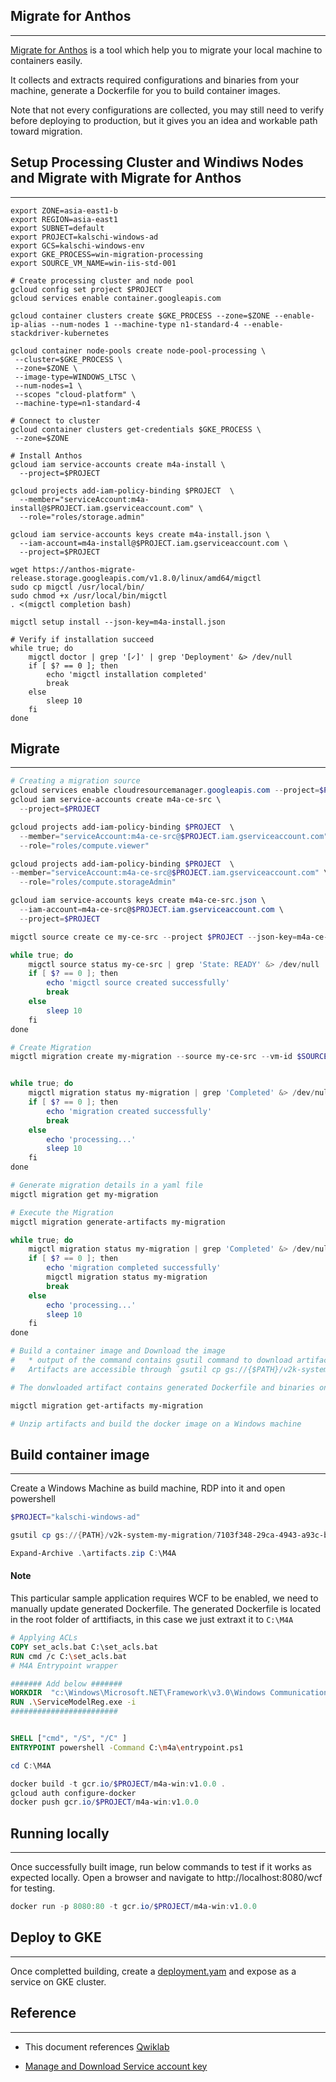 
## Migrate for Anthos
---

[Migrate for Anthos](https://cloud.google.com/migrate/anthos) is a tool which help you to migrate your local machine to containers easily.

It collects and extracts required configurations and binaries from your machine, generate a Dockerfile for you to build container images.

Note that not every configurations are collected, you may still need to verify before deploying to production, but it gives you an idea and workable path toward migration.

## Setup Processing Cluster and Windiws Nodes and Migrate with Migrate for Anthos
---

```shell
export ZONE=asia-east1-b
export REGION=asia-east1
export SUBNET=default
export PROJECT=kalschi-windows-ad
export GCS=kalschi-windows-env
export GKE_PROCESS=win-migration-processing
export SOURCE_VM_NAME=win-iis-std-001

# Create processing cluster and node pool
gcloud config set project $PROJECT
gcloud services enable container.googleapis.com

gcloud container clusters create $GKE_PROCESS --zone=$ZONE --enable-ip-alias --num-nodes 1 --machine-type n1-standard-4 --enable-stackdriver-kubernetes

gcloud container node-pools create node-pool-processing \
 --cluster=$GKE_PROCESS \
 --zone=$ZONE \
 --image-type=WINDOWS_LTSC \
 --num-nodes=1 \
 --scopes "cloud-platform" \
 --machine-type=n1-standard-4

# Connect to cluster
gcloud container clusters get-credentials $GKE_PROCESS \
 --zone=$ZONE

# Install Anthos
gcloud iam service-accounts create m4a-install \
  --project=$PROJECT

gcloud projects add-iam-policy-binding $PROJECT  \
  --member="serviceAccount:m4a-install@$PROJECT.iam.gserviceaccount.com" \
  --role="roles/storage.admin"

gcloud iam service-accounts keys create m4a-install.json \
  --iam-account=m4a-install@$PROJECT.iam.gserviceaccount.com \
  --project=$PROJECT

wget https://anthos-migrate-release.storage.googleapis.com/v1.8.0/linux/amd64/migctl
sudo cp migctl /usr/local/bin/
sudo chmod +x /usr/local/bin/migctl
. <(migctl completion bash)

migctl setup install --json-key=m4a-install.json

# Verify if installation succeed
while true; do
    migctl doctor | grep '[✓]' | grep 'Deployment' &> /dev/null
    if [ $? == 0 ]; then
        echo 'migctl installation completed'
        break
    else
        sleep 10
    fi
done
```

## Migrate
---

```powershell
# Creating a migration source
gcloud services enable cloudresourcemanager.googleapis.com --project=$PROJECT
gcloud iam service-accounts create m4a-ce-src \
  --project=$PROJECT

gcloud projects add-iam-policy-binding $PROJECT  \
  --member="serviceAccount:m4a-ce-src@$PROJECT.iam.gserviceaccount.com" \
  --role="roles/compute.viewer"

gcloud projects add-iam-policy-binding $PROJECT  \
--member="serviceAccount:m4a-ce-src@$PROJECT.iam.gserviceaccount.com" \
  --role="roles/compute.storageAdmin"

gcloud iam service-accounts keys create m4a-ce-src.json \
  --iam-account=m4a-ce-src@$PROJECT.iam.gserviceaccount.com \
  --project=$PROJECT

migctl source create ce my-ce-src --project $PROJECT --json-key=m4a-ce-src.json

while true; do
    migctl source status my-ce-src | grep 'State: READY' &> /dev/null
    if [ $? == 0 ]; then
        echo 'migctl source created successfully'
        break
    else
        sleep 10
    fi
done

# Create Migration
migctl migration create my-migration --source my-ce-src --vm-id $SOURCE_VM_NAME --intent Image --os-type=Windows


while true; do
    migctl migration status my-migration | grep 'Completed' &> /dev/null
    if [ $? == 0 ]; then
        echo 'migration created successfully'
        break
    else   
        echo 'processing...'
        sleep 10
    fi
done

# Generate migration details in a yaml file
migctl migration get my-migration

# Execute the Migration
migctl migration generate-artifacts my-migration

while true; do
    migctl migration status my-migration | grep 'Completed' &> /dev/null
    if [ $? == 0 ]; then
        echo 'migration completed successfully'
        migctl migration status my-migration
        break
    else   
        echo 'processing...'
        sleep 10
    fi
done

# Build a container image and Download the image
#   * output of the command contains gsutil command to download artifact
#   Artifacts are accessible through `gsutil cp gs://{$PATH}/v2k-system-my-migration/7103f348-29ca-4943-a93c-b47bc29c0245/artifacts.zip /home/michi/src/gcp-handson/windows-2tiers-application`

# The donwloaded artifact contains generated Dockerfile and binaries on the source machine that is required for containerize

migctl migration get-artifacts my-migration

# Unzip artifacts and build the docker image on a Windows machine

```
## Build container image
---

Create a Windows Machine as build machine, RDP into it and open powershell


```powershell
$PROJECT="kalschi-windows-ad"

gsutil cp gs://{PATH}/v2k-system-my-migration/7103f348-29ca-4943-a93c-b47bc29c0245/artifacts.zip .

Expand-Archive .\artifacts.zip C:\M4A


```

#### Note

This particular sample application requires WCF to be enabled, we need to manually update generated Dockerfile. The generated Dockerfile is located in the root folder of arttifiacts, in this case we just extraxt it to `C:\M4A`

```Dockerfile
# Applying ACLs
COPY set_acls.bat C:\set_acls.bat
RUN cmd /c C:\set_acls.bat
# M4A Entrypoint wrapper

####### Add below ####### 
WORKDIR  "c:\Windows\Microsoft.NET\Framework\v3.0\Windows Communication Foundation"
RUN .\ServiceModelReg.exe -i
########################


SHELL ["cmd", "/S", "/C" ]
ENTRYPOINT powershell -Command C:\m4a\entrypoint.ps1 

```

```powershell
cd C:\M4A

docker build -t gcr.io/$PROJECT/m4a-win:v1.0.0 .
gcloud auth configure-docker
docker push gcr.io/$PROJECT/m4a-win:v1.0.0

```
## Running locally
---

Once successfully built image, run below commands to test if it works as expected locally. Open a browser and navigate  to http://localhost:8080/wcf for testing.

```powershell
docker run -p 8080:80 -t gcr.io/$PROJECT/m4a-win:v1.0.0
```

## Deploy to GKE
---

Once completted building, create a [deployment.yam](./assets/migrate-for-anthos/deployment.yaml) and expose as a service on GKE cluster.



## Reference
---

* This document references [Qwiklab](https://www.qwiklabs.com/focuses/15534?catalog_rank=%7B%22rank%22%3A1%2C%22num_filters%22%3A0%2C%22has_search%22%3Atrue%7D&parent=catalog&search_id=11730390)

* [Manage and Download Service account key](https://cloud.google.com/iam/docs/creating-managing-service-account-keys#iam-service-account-keys-create-gcloud)